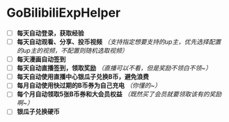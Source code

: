 # GoBilibiliExpHelper



- [ ] **每天自动登录，获取经验**
- [ ] **每天自动观看、分享、投币视频** *（支持指定想要支持的up主，优先选择配置的up主的视频，不配置则随机选取视频）*
- [ ] **每天漫画自动签到**
- [ ] **每天自动直播签到，领取奖励** *（直播可以不看，但是奖励不领白不领~）*
- [ ] **每天自动使用直播中心银瓜子兑换B币，避免浪费**
- [ ] **每月自动使用快过期的B币券为自己充电** *（你懂的~）*
- [ ] **每个月自动领取5张B币券和大会员权益** *（既然买了会员就要领取该有的奖励啊~）*
- [ ] **银瓜子兑换硬币**
